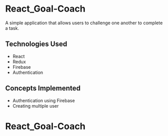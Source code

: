 # React_Goal-Coach

A simple application that allows users to challenge one another to complete a task.

## Technologies Used

- React
- Redux
- Firebase
- Authentication

## Concepts Implemented

- Authentication using Firebase
- Creating multiple user
# React_Goal-Coach
